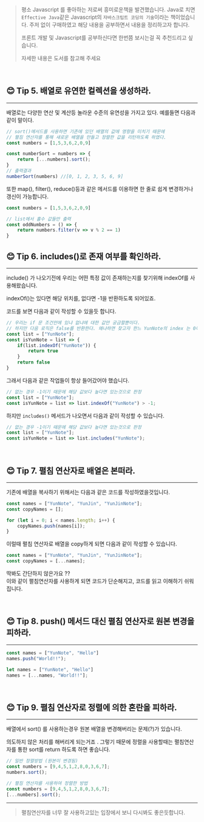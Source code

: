 > 평소 Javascript 를 좋아하는 저로써 흥미로운책을 발견했습니다. Java로 치면 `Effective Java`같은 Javascript의 `자바스크팁트 코딩의 기술`이라는 책이었습니다.
> 주저 없이 구매하였고 해당 내용을 공부하면서 내용을 정리하고자 합니다.
>
> 프론트 개발 및 Javascript를 공부하신다면 한번쯤 보시는걸 꼭 추천드리고 싶습니다.
>
> 자세한 내용은 도서를 참고해 주세요

<br>

## 😊 Tip 5. 배열로 유연한 컬렉션을 생성하라.

---

배열로는 다양한 연산 및 계산등 놀라운 수준의 유연성을 가지고 있다. 예를들면 다음과 같이 말이다.

```javascript
// sort()메서드를 사용하면 기존에 있던 배열의 값에 영향을 미치기 때문에
// 펼침 연산자를 통해 새로운 배열을 만들고 정렬한 값을 리턴하도록 하였다.
const numbers = [1,5,3,6,2,0,9]

const numberSort = numbers => {
    return [...numbers].sort();
}
// 출력결과 
numberSort(numbers) //[0, 1, 2, 3, 5, 6, 9]
```

또한 map(), filter(), reduce()등과 같은 메서드를 이용하면 한 줄로 쉽게 변경하거나 갱신이 가능합니다.

```javascript
const numbers = [1,5,3,6,2,0,9]

// list에서 홀수 값들만 출력
const oddNumbers = () => {
    return numbers.filter(v => v % 2 == 1)
}
```


## 😊 Tip 6. includes()로 존재 여부를 확인하라.

---

include() 가 나오기전에 우리는 어떤 특정 값이 존재하는지를 찾기위해 indexOf를 사용해왔습니다.

indexOf()는 있다면 해당 위치를, 없다면 -1을 반환하도록 되어있죠.

코드를 보면 다음과 같이 작성할 수 있을듯 합니다.

```javascript
// 우리는 if 문 조건안에 있냐 없냐에 대한 값만 궁금할뿐이다.
// 하지만 다음 로직은 false를 반환한다. 왜냐하면 찾고자 한느 YunNote의 index 는 0이기 때문에 거짓으로 판단하기 때문이다.
const list = ["YunNote"];
const isYunNote = list => {
    if(list.indexOf("YunNote")) {
        return true
    }
    return false
}
```
그래서 다음과 같은 작업들이 항상 들어갔어야 했습니다.

```javascript
// 없는 경우 -1이기 때문에 해당 값보다 높다면 있는것으로 판정
const list = ["YunNote"];
const isYunNote = list => list.indexOf("YunNote") > -1;
```

하지만 `includes()` 메서드가 나오면서 다음과 같이 작성할 수 있습니다.

```javascript
// 없는 경우 -1이기 때문에 해당 값보다 높다면 있는것으로 판정
const list = ["YunNote"];
const isYunNote = list => list.includes("YunNote");
```

<br>

## 😊 Tip 7. 펼침 연산자로 배열은 본떠라.

---

기존에 배열을 복사하기 위해서는 다음과 같은 코드를 작성하였을것입니다.
```javascript
const names = ["YunNote", "YunJin", "YunJinNote"];
const copyNames = [];

for (let i = 0; i < names.length; i++) {
    copyNames.push(names[i]);
}
```

이럴때 펼침 연산자로 배열을 copy하게 되면 다음과 같이 작성할 수 있습니다.
```javascript
const names = ["YunNote", "YunJin", "YunJinNote"];
const copyNames = [...names];
```
딱봐도 간단하지 않은가요 ??<br> 
이와 같이 펼침연산자를 사용하게 되면 코드가 단순해지고, 코드를 읽고 이해하기 쉬워집니다.

<br>

## 😊 Tip 8. push() 메서드 대신 펼침 연산자로 원본 변경을 피하라.

---

```javascript
const names = ["YunNote", "Hello"]
names.push("World!!");

let names = ["YunNote", "Hello"]
names = [...names, "World!!"];
```

<br>

## 😊 Tip 9. 펼침 연산자로 정렬에 의한 혼란을 피하라.

---

배열에서 sort() 를 사용하는경우 원본 배열을 변경해버리는 문제(?)가 있습니다.

의도하지 않은 처리를 해버리게 되는거죠 . 그렇기 때문에 정렬을 사용할때는 펼침연산자를 통한 sort를 return 하도록 하면 좋습니다.

```javascript
// 일반 정렬방법 (원본이 변경됨)
const numbers = [9,4,5,1,2,8,0,3,6,7];
numbers.sort();

// 펼침 연산자를 사용하여 정렬한 방법
const numbers = [9,4,5,1,2,8,0,3,6,7];
[...numbers].sort();
```


---

> 펼침연산자를 너무 잘 사용하고있는 입장에서 보니 다시봐도 좋은듯합니다.
